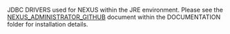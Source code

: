 JDBC DRIVERS used for NEXUS within the JRE environment. Please  see the [NEXUS_ADMINISTRATOR_GITHUB](https://github.com/psZh3ePNj0/Nexus-Billing-Ticketing/blob/main/DOCUMENTATION/NEXUS_ADMINISTRATOR_GITHUB.docx)
document within the DOCUMENTATION folder for installation details.
